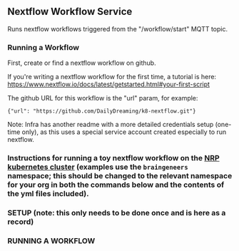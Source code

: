 ## Nextflow Workflow Service

Runs nextflow workflows triggered from the "/workflow/start" MQTT topic.

### Running a Workflow

First, create or find a nextflow workflow on github.

If you're writing a nextflow workflow for the first time, a tutorial is here: https://www.nextflow.io/docs/latest/getstarted.html#your-first-script

The github URL for this workflow is the "url" param, for example:

    {"url": "https://github.com/DailyDreaming/k8-nextflow.git"}

Note: Infra has another readme with a more detailed credentials setup (one-time only), as this uses a special service account created especially to run nextflow.

### Instructions for running a toy nextflow workflow on the [NRP kubernetes cluster](https://portal.nrp-nautilus.io) (examples use the `braingeneers` namespace; this should be changed to the relevant namespace for your org in both the commands below and the contents of the yml files included).

### SETUP (note: this only needs to be done once and is here as a record)

### RUNNING A WORKFLOW
